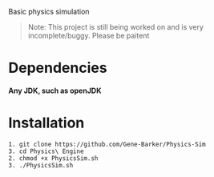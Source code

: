 Basic physics simulation

> Note: This project is still being worked on and is very incomplete/buggy. Please be paitent

# Dependencies
#### Any JDK, such as openJDK

# Installation
```text
1. git clone https://github.com/Gene-Barker/Physics-Sim
3. cd Physics\ Engine
2. chmod +x PhysicsSim.sh
3. ./PhysicsSim.sh
```
